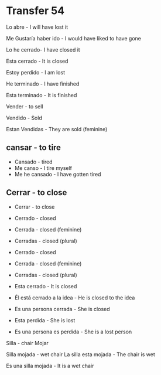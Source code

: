 # Transfer 54

Lo abre - I will have lost it

Me Gustaría haber ido - I would have liked to have gone

Lo he cerrado- I have closed it

Esta cerrado - It is closed

Estoy perdido - I am lost

He terminado - I have finished

Esta terminado - It is finished

Vender - to sell

Vendido - Sold

Estan Vendidas - They are sold (feminine)

## cansar - to tire

- Cansado - tired
- Me canso - I tire myself
- Me he cansado - I have gotten tired

## Cerrar - to close

- Cerrar - to close
- Cerrado - closed
- Cerrada - closed (feminine)
- Cerradas - closed (plural)
- Cerrado - closed
- Cerrada - closed (feminine)
- Cerradas - closed (plural)

- Esta cerrado - It is closed
- Él está cerrado a la idea - He is closed to the idea

- Es una persona cerrada - She is closed
- Esta perdida - She is lost

- Es una persona es perdida - She is a lost person

Silla - chair
Mojar

Silla mojada - wet chair
La silla esta mojada - The chair is wet

Es una silla mojada - It is a wet chair
